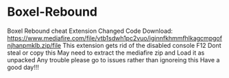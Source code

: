 # Boxel-Rebound
Boxel Rebound cheat 
Extension Changed Code Download: https://www.mediafire.com/file/vtb1sdwh1pc2vuo/iginnfkhmmfhlkagcmpgofnjhanpmklb.zip/file
This extension gets rid of the disabled console F12
Dont steal or copy this 
May need to extract the mediafire zip and Load it as unpacked
Any trouble please go to issues rather than ignoreing this
Have a good day!!!
